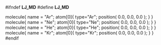#ifndef __LJ_MD__
#define __LJ_MD__

molecule{
  name = "Ar";
  atom[0]{
     type="Ar";
     position( 0.0, 0.0, 0.0 );
  }
}
molecule{
  name = "Ne";
  atom[0]{
     type="Ne";
     position( 0.0, 0.0, 0.0 );
  }
}
molecule{
  name = "He";
  atom[0]{
     type="He";
     position( 0.0, 0.0, 0.0 );
  }
}
molecule{
  name = "Kr";
  atom[0]{
     type="Kr";
     position( 0.0, 0.0, 0.0 );
  }
}
#endif
